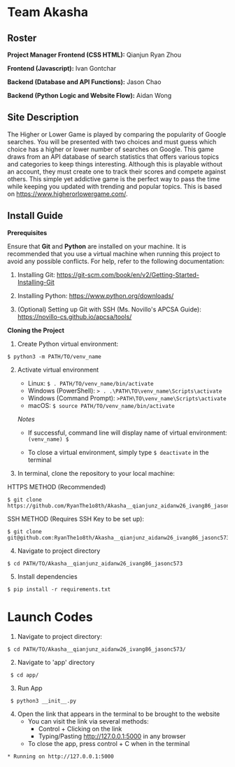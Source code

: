 
# Team Akasha 

## Roster

**Project Manager Frontend (CSS HTML):** Qianjun Ryan Zhou

**Frontend (Javascript):** Ivan Gontchar

**Backend (Database and API Functions):** Jason Chao

**Backend (Python Logic and Website Flow):** Aidan Wong

## Site Description

The Higher or Lower Game is played by comparing the popularity of Google searches. You will be presented with two choices and must guess which choice has a higher or lower number of searches on Google. This game draws from an API database of search statistics that offers various topics and categories to keep things interesting. Although this is playable without an account, they must create one to track their scores and compete against others. This simple yet addictive game is the perfect way to pass the time while keeping you updated with trending and popular topics. This is based on https://www.higherorlowergame.com/.
## Install Guide

**Prerequisites**

Ensure that **Git** and **Python** are installed on your machine. It is recommended that you use a virtual machine when running this project to avoid any possible conflicts. For help, refer to the following documentation:
   1. Installing Git: https://git-scm.com/book/en/v2/Getting-Started-Installing-Git 
   2. Installing Python: https://www.python.org/downloads/ 

   3. (Optional) Setting up Git with SSH (Ms. Novillo's APCSA Guide): https://novillo-cs.github.io/apcsa/tools/ 
         

**Cloning the Project**
1. Create Python virtual environment:

```
$ python3 -m PATH/TO/venv_name
```

2. Activate virtual environment 

   - Linux: `$ . PATH/TO/venv_name/bin/activate`
   - Windows (PowerShell): `> . .\PATH\TO\venv_name\Scripts\activate`
   - Windows (Command Prompt): `>PATH\TO\venv_name\Scripts\activate`
   - macOS: `$ source PATH/TO/venv_name/bin/activate`

   *Notes*

   - If successful, command line will display name of virtual environment: `(venv_name) $ `

   - To close a virtual environment, simply type `$ deactivate` in the terminal


3. In terminal, clone the repository to your local machine: 

HTTPS METHOD (Recommended)

```
$ git clone https://github.com/RyanThe1o8th/Akasha__qianjunz_aidanw26_ivang86_jasonc573.git      
```

SSH METHOD (Requires SSH Key to be set up):

```
$ git clone git@github.com:RyanThe1o8th/Akasha__qianjunz_aidanw26_ivang86_jasonc573.git
```

4. Navigate to project directory

```
$ cd PATH/TO/Akasha__qianjunz_aidanw26_ivang86_jasonc573
```

5. Install dependencies

```
$ pip install -r requirements.txt
```
        
# Launch Codes

1. Navigate to project directory:

```
$ cd PATH/TO/Akasha__qianjunz_aidanw26_ivang86_jasonc573/
```
 
2. Navigate to 'app' directory

```
 $ cd app/
```

3. Run App

```
 $ python3 __init__.py
```
4. Open the link that appears in the terminal to be brought to the website
    - You can visit the link via several methods:
        - Control + Clicking on the link
        - Typing/Pasting http://127.0.0.1:5000 in any browser
    - To close the app, press control + C when in the terminal

```    
* Running on http://127.0.0.1:5000
``` 
